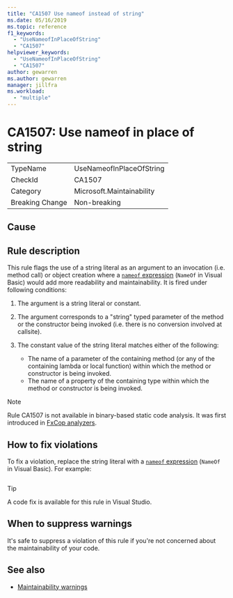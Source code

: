 ```yaml
---
title: "CA1507 Use nameof instead of string"
ms.date: 05/16/2019
ms.topic: reference
f1_keywords:
  - "UseNameofInPlaceOfString"
  - "CA1507"
helpviewer_keywords:
  - "UseNameofInPlaceOfString"
  - "CA1507"
author: gewarren
ms.author: gewarren
manager: jillfra
ms.workload:
  - "multiple"
---
```

# CA1507: Use nameof in place of string

|||
|-|-|
|TypeName|UseNameofInPlaceOfString|
|CheckId|CA1507|
|Category|Microsoft.Maintainability|
|Breaking Change|Non-breaking|

## Cause



## Rule description

This rule flags the use of a string literal as an argument to an invocation (i.e. method call) or object creation where a [`nameof` expression](/dotnet/csharp/language-reference/keywords/nameof) (`NameOf` in Visual Basic) would add more readability and maintainability. It is fired under following conditions:

1. The argument is a string literal or constant.
2. The argument corresponds to a "string" typed parameter of the method or the constructor being invoked (i.e. there is no conversion involved at callsite).
3. The constant value of the string literal matches either of the following:

   - The name of a parameter of the containing method (or any of the containing lambda or local function) within which the method or constructor is being invoked.
   - The name of a property of the containing type within which the method or constructor is being invoked.

> [!NOTE]
> Rule CA1507 is not available in binary-based static code analysis. It was first introduced in [FxCop analyzers](https://www.nuget.org/packages/Microsoft.CodeAnalysis.FxCopAnalyzers).

## How to fix violations

To fix a violation, replace the string literal with a [`nameof` expression](/dotnet/csharp/language-reference/keywords/nameof) (`NameOf` in Visual Basic). For example:

```csharp

```

> [!TIP]
> A code fix is available for this rule in Visual Studio.

## When to suppress warnings

It's safe to suppress a violation of this rule if you're not concerned about the maintainability of your code.

## See also

- [Maintainability warnings](../code-quality/maintainability-warnings.md)
